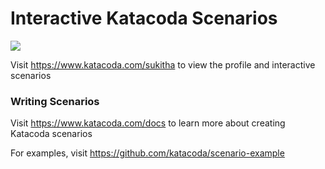 # Interactive Katacoda Scenarios

[![](http://shields.katacoda.com/katacoda/sukitha/count.svg)](https://www.katacoda.com/sukitha "Get your profile on Katacoda.com")

Visit https://www.katacoda.com/sukitha to view the profile and interactive scenarios

### Writing Scenarios
Visit https://www.katacoda.com/docs to learn more about creating Katacoda scenarios

For examples, visit https://github.com/katacoda/scenario-example
